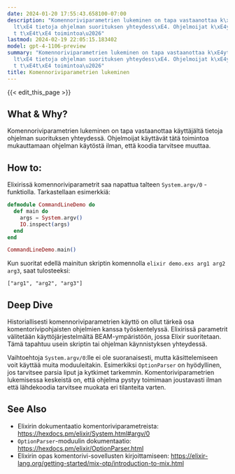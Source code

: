 ```yaml
---
date: 2024-01-20 17:55:43.658100-07:00
description: "Komennoriviparametrien lukeminen on tapa vastaanottaa k\xE4ytt\xE4j\xE4\
  lt\xE4 tietoja ohjelman suorituksen yhteydess\xE4. Ohjelmoijat k\xE4ytt\xE4v\xE4\
  t t\xE4t\xE4 toimintoa\u2026"
lastmod: 2024-02-19 22:05:15.183402
model: gpt-4-1106-preview
summary: "Komennoriviparametrien lukeminen on tapa vastaanottaa k\xE4ytt\xE4j\xE4\
  lt\xE4 tietoja ohjelman suorituksen yhteydess\xE4. Ohjelmoijat k\xE4ytt\xE4v\xE4\
  t t\xE4t\xE4 toimintoa\u2026"
title: Komennoriviparametrien lukeminen
---
```


{{< edit_this_page >}}

## What & Why?
Komennoriviparametrien lukeminen on tapa vastaanottaa käyttäjältä tietoja ohjelman suorituksen yhteydessä. Ohjelmoijat käyttävät tätä toimintoa mukauttamaan ohjelman käytöstä ilman, että koodia tarvitsee muuttaa.

## How to:
Elixirissä komennoriviparametrit saa napattua talteen `System.argv/0` -funktiolla. Tarkastellaan esimerkkiä:

```elixir
defmodule CommandLineDemo do
  def main do
    args = System.argv()
    IO.inspect(args)
  end
end

CommandLineDemo.main()
```

Kun suoritat edellä mainitun skriptin komennolla `elixir demo.exs arg1 arg2 arg3`, saat tulosteeksi:

```
["arg1", "arg2", "arg3"]
```

## Deep Dive
Historiallisesti komennoriviparametrien käyttö on ollut tärkeä osa komentorivipohjaisten ohjelmien kanssa työskentelyssä. Elixirissä parametrit välitetään käyttöjärjestelmältä BEAM-ympäristöön, jossa Elixir suoritetaan. Tämä tapahtuu usein skriptin tai ohjelman käynnistyksen yhteydessä.

Vaihtoehtoja `System.argv/0`:lle ei ole suoranaisesti, mutta käsittelemiseen voit käyttää muita moduuleitakin. Esimerkiksi `OptionParser` on hyödyllinen, jos tarvitsee parsia liput ja kytkimet tarkemmin. Komentoriviparametrien lukemisessa keskeistä on, että ohjelma pystyy toimimaan joustavasti ilman että lähdekoodia tarvitsee muokata eri tilanteita varten.

## See Also
- Elixirin dokumentaatio komentoriviparametreista: https://hexdocs.pm/elixir/System.html#argv/0
- `OptionParser`-moduulin dokumentaatio: https://hexdocs.pm/elixir/OptionParser.html
- Elixirin opas komentorivi-sovellusten kirjoittamiseen: https://elixir-lang.org/getting-started/mix-otp/introduction-to-mix.html
